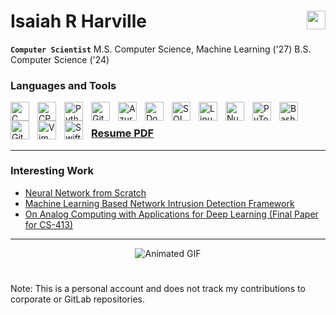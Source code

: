 # Isaiah R Harville<a href="https://www.linkedin.com/in/isaiahharville/" style="padding-right:10px;"><img align="right" width="30px" src="https://cdn.jsdelivr.net/gh/devicons/devicon/icons/linkedin/linkedin-original.svg"></a>

**`Computer Scientist`**
M.S. Computer Science, Machine Learning ('27)
B.S. Computer Science                   ('24)

### Languages and Tools
<img align="left" alt="C" width="30px" style="padding-right:10px;" src="https://cdn.jsdelivr.net/gh/devicons/devicon/icons/c/c-original.svg"/>
<img align="left" alt="CPP" width="30px" style="padding-right:10px;" src="https://cdn.jsdelivr.net/gh/devicons/devicon/icons/cplusplus/cplusplus-original.svg"/>
<img align="left" alt="Python" width="30px" style="padding-right:10px;" src="https://cdn.jsdelivr.net/gh/devicons/devicon/icons/python/python-original.svg"/>
<img align="left" alt="Git" width="30px" style="padding-right:10px;" src="https://cdn.jsdelivr.net/gh/devicons/devicon/icons/git/git-original.svg" />
<img align="left" alt="Azure" width="30px" style="padding-right:10px;" src="https://cdn.jsdelivr.net/gh/devicons/devicon/icons/azure/azure-original.svg" />
<img align="left" alt="Docker" width="30px" style="padding-right:10px;" src="https://cdn.jsdelivr.net/gh/devicons/devicon/icons/docker/docker-original.svg" />
<img align="left" alt="SQL" width="30px" style="padding-right:10px;" src="https://cdn.jsdelivr.net/gh/devicons/devicon/icons/mysql/mysql-original.svg" />
<img align="left" alt="Linux" width="30px" style="padding-right:10px;" src="https://cdn.jsdelivr.net/gh/devicons/devicon/icons/linux/linux-original.svg" />
<img align="left" alt="Numpy" width="30px" style="padding-right:10px;" src="https://cdn.jsdelivr.net/gh/devicons/devicon/icons/numpy/numpy-original.svg" />
<img align="left" alt="PyTorch" width="30px" style="padding-right:10px;" src="https://cdn.jsdelivr.net/gh/devicons/devicon/icons/pytorch/pytorch-original.svg" />
<img align="left" alt="Bash" width="30px" style="padding-right:10px;" src="https://cdn.jsdelivr.net/gh/devicons/devicon/icons/bash/bash-original.svg" />
<img align="left" alt="GitLab" width="30px" style="padding-right:10px;" src="https://cdn.jsdelivr.net/gh/devicons/devicon/icons/gitlab/gitlab-original.svg" />
<img align="left" alt="Vim" width="30px" style="padding-right:10px;" src="https://cdn.jsdelivr.net/gh/devicons/devicon/icons/vim/vim-original.svg" />
<img align="left" alt="Swift" width="30px" style="padding-right:10px;" src="https://cdn.jsdelivr.net/gh/devicons/devicon/icons/swift/swift-original.svg" />
<br>

### [Resume PDF](https://github.com/IsaiahHarvi/IsaiahHarvi/blob/d2e5a8a59695a18aae86ad1e620f54d2c2099e14/Resume%20-%20Isaiah%20Harville_Public.pdf)

---
### Interesting Work
- [Neural Network from Scratch](https://github.com/IsaiahHarvi/scratch-nn)
- [Machine Learning Based Network Intrusion Detection Framework](https://github.com/IsaiahHarvi/NIDS)
- [On Analog Computing with Applications for Deep Learning (Final Paper for CS-413)](https://github.com/IsaiahHarvi/CS-413/blob/main/Final%20Paper%20-%20On%20Analog%20Computing%20with%20Applications%20for%20Deep%20Learning.pdf)


---

<div style="text-align: center; width: 100%;">
  <img src="https://media.giphy.com/media/v1.Y2lkPTc5MGI3NjExYWQ3MTc5MmFmMjY2YzUyMzhlYmYxY2E4MzI2NDFjODQwZDA4YjY2MSZjdD1z/RJtUWMayWLy0XY6Sxy/giphy.gif" alt="Animated GIF">
</div>


#
Note: This is a personal account and does not track my contributions to corporate or GitLab repositories.
<!--- ### Stats -->
<!--- ![Isaiah's GitHub Stats](https://github-readme-stats.vercel.app/api?username=isaiahharvi&show_icons=true&theme=cobalt) -->
